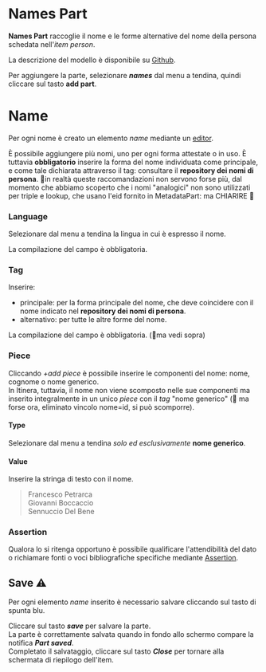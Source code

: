 # Names Part

**Names Part** raccoglie il nome e le forme alternative del nome della persona schedata nell'_item person_.  

La descrizione del modello è disponibile su [Github](https://github.com/vedph/cadmus-general#namespart).  

Per aggiungere la parte, selezionare **_names_** dal menu a tendina, quindi cliccare sul tasto **add part**.  

# Name
Per ogni nome è creato un elemento _name_ mediante un [editor](Editor_Brick.md).

È possibile aggiungere più nomi, uno per ogni forma attestate o in uso. È tuttavia **obbligatorio** inserire la forma del nome individuata come principale, e come tale dichiarata attraverso il tag: consultare il **repository dei nomi di persona**.
🚧in realtà queste raccomandazioni non servono forse più, dal momento che abbiamo scoperto che i nomi "analogici" non sono utilizzati per triple e lookup, che usano l'eid fornito in MetadataPart: ma CHIARIRE 🚧

### Language
Selezionare dal menu a tendina la lingua in cui è espresso il nome. 

La compilazione del campo è obbligatoria.

### Tag
Inserire:  
* principale: per la forma principale del nome, che deve coincidere con il nome indicato nel **repository dei nomi di persona**.
* alternativo: per tutte le altre forme del nome.

La compilazione del campo è obbligatoria. (🚧ma vedi sopra)

### Piece
Cliccando _+add piece_ è possibile inserire le componenti del nome: nome, cognome o nome generico.  
In Itinera, tuttavia, il nome non viene scomposto nelle sue componenti ma inserito integralmente in un unico _piece_ con il _tag_ "nome generico" (🚧 ma forse ora, eliminato vincolo nome=id, si può scomporre).

#### Type
Selezionare dal menu a tendina _solo ed esclusivamente_ **nome generico**.

#### Value
Inserire la stringa di testo con il nome.
> Francesco Petrarca  
> Giovanni Boccaccio  
> Sennuccio Del Bene

### Assertion
Qualora lo si ritenga opportuno è possibile qualificare l'attendibilità del dato o richiamare fonti o voci bibliografiche specifiche mediante [Assertion](Assertion_Brick.md).
 
## Save ⚠️ 
Per ogni elemento _name_ inserito è necessario salvare cliccando sul tasto di spunta blu.

Cliccare sul tasto **_save_** per salvare la parte.  
La parte è correttamente salvata quando in fondo allo schermo compare la notifica **_Part saved_**.  
Completato il salvataggio, cliccare sul tasto **_Close_** per tornare alla schermata di riepilogo dell'item.
